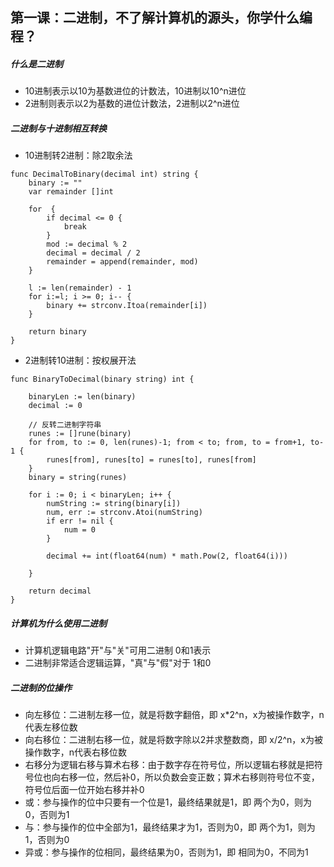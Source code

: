 ## 第一课：二进制，不了解计算机的源头，你学什么编程？

##### 什么是二进制
- 10进制表示以10为基数进位的计数法，10进制以10^n进位
- 2进制则表示以2为基数的进位计数法，2进制以2^n进位

##### 二进制与十进制相互转换
- 10进制转2进制：除2取余法
```
func DecimalToBinary(decimal int) string {
	binary := ""
	var remainder []int

	for  {
		if decimal <= 0 {
			break
		}
		mod := decimal % 2
		decimal = decimal / 2
		remainder = append(remainder, mod)
	}

	l := len(remainder) - 1
	for i:=l; i >= 0; i-- {
		binary += strconv.Itoa(remainder[i])
	}

	return binary
}
```
- 2进制转10进制：按权展开法
```
func BinaryToDecimal(binary string) int {

	binaryLen := len(binary)
	decimal := 0

	// 反转二进制字符串
	runes := []rune(binary)
	for from, to := 0, len(runes)-1; from < to; from, to = from+1, to-1 {
		runes[from], runes[to] = runes[to], runes[from]
	}
	binary = string(runes)

	for i := 0; i < binaryLen; i++ {
		numString := string(binary[i])
		num, err := strconv.Atoi(numString)
		if err != nil {
			num = 0
		}

		decimal += int(float64(num) * math.Pow(2, float64(i)))

	}

	return decimal
}
```

##### 计算机为什么使用二进制
- 计算机逻辑电路"开"与"关"可用二进制 0和1表示
- 二进制非常适合逻辑运算，"真"与"假"对于 1和0

##### 二进制的位操作
- 向左移位：二进制左移一位，就是将数字翻倍，即 x*2^n，x为被操作数字，n代表左移位数
- 向右移位：二进制右移一位，就是将数字除以2并求整数商，即 x/2^n，x为被操作数字，n代表右移位数
- 右移分为逻辑右移与算术右移：由于数字存在符号位，所以逻辑右移就是把符号位也向右移一位，然后补0，所以负数会变正数；算术右移则符号位不变，符号位后面一位开始右移并补0
- 或：参与操作的位中只要有一个位是1，最终结果就是1，即 两个为0，则为0，否则为1
- 与：参与操作的位中全部为1，最终结果才为1，否则为0，即 两个为1，则为1，否则为0
- 异或：参与操作的位相同，最终结果为0，否则为1，即 相同为0，不同为1
